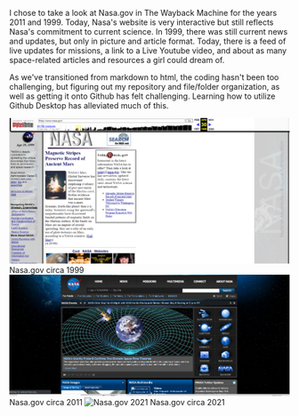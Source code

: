 I chose to take a look at Nasa.gov in The Wayback Machine for the years 2011 and 1999.
Today, Nasa's website is very interactive but still reflects Nasa's commitment to current science. In 1999, there was still current news and updates, but only in picture and article format. Today, there is a feed of live updates for missions, a link to a Live Youtube video, and about as many space-related articles and resources a girl could dream of.

As we've transitioned from markdown to html, the coding hasn't been too challenging, but figuring out my repository and file/folder organization, as well as getting it onto Github has felt challenging. Learning how to utilize Github Desktop has alleviated much of this.

![Nasa.gov circa 1999](./images/nasa_1999.png)
Nasa.gov circa 1999
![Nasa.gov circa 2011](./images/nasa_2011.png)
Nasa.gov circa 2011
![Nasa.gov 2021](.images/nasa_2021.png)
Nasa.gov circa 2021
